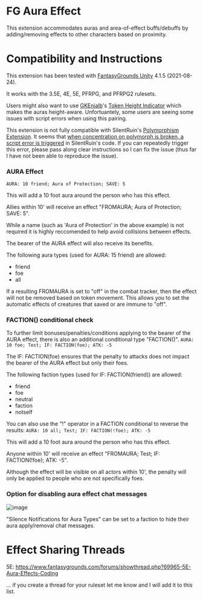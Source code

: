 # FG Aura Effect
This extension accommodates auras and area-of-effect buffs/debuffs by adding/removing effects to other characters based on proximity.

# Compatibility and Instructions
This extension has been tested with [FantasyGrounds Unity](https://www.fantasygrounds.com/home/FantasyGroundsUnity.php) 4.1.5 (2021-08-24).

It works with the 3.5E, 4E, 5E, PFRPG, and PFRPG2 rulesets.

Users might also want to use [GKEnialb](https://www.fantasygrounds.com/forums/member.php?70614-GKEnialb)'s [Token Height Indicator](https://www.fantasygrounds.com/forums/showthread.php?66566-5E-Token-Height-Indicator) which makes the auras height-aware. Unfortuantely, some users are seeing some issues with script errors when using this pairing.

This extension is not fully compatible with SilentRuin's [Polymorphism Extension](https://www.fantasygrounds.com/forums/showthread.php?61009). It seems that [when concentration on polymorph is broken, a script error is triggered](https://www.fantasygrounds.com/forums/showthread.php?57417-5E-Aura-Effects&p=607915&viewfull=1#post607915) in SilentRuin's code. If you can repeatedly trigger this error, please pass along clear instructions so I can fix the issue (thus far I have not been able to reproduce the issue).

### AURA Effect
```AURA: 10 friend; Aura of Protection; SAVE: 5```

This will add a 10 foot aura around the person who has this effect.

Allies within 10' will receive an effect "FROMAURA; Aura of Protection; SAVE: 5".

While a name (such as 'Aura of Protection' in the above example) is not required it is highly reccomended to help avoid collisions between effects.

The bearer of the AURA effect will also receive its benefits.

The following aura types (used for AURA: 15 friend) are allowed:

* friend
* foe
* all

If a resulting FROMAURA is set to "off" in the combat tracker, then the effect will not be removed based on token movement. This allows you to set the automatic effects of creatures that saved or are immune to "off".

### FACTION() conditional check
To further limit bonuses/penalties/conditions applying to the bearer of the AURA effect, there is also an additional conditional type "FACTION()".
```AURA: 10 foe; Test; IF: FACTION(foe); ATK: -5```

The IF: FACTION(foe) ensures that the penalty to attacks does not impact the bearer of the AURA effect but only their foes.

The following faction types (used for IF: FACTION(friend)) are allowed:

* friend
* foe
* neutral
* faction
* notself

You can also use the "!" operator in a FACTION conditional to reverse the results:
```AURA: 10 all; Test; IF: FACTION(!foe); ATK: -5```

This will add a 10 foot aura around the person who has this effect.

Anyone within 10' will receive an effect "FROMAURA; Test; IF: FACTION(!foe); ATK: -5".

Although the effect will be visible on all actors within 10', the penalty will only be applied to people who are not specifically foes.

### Option for disabling aura effect chat messages
![image](https://user-images.githubusercontent.com/1916835/116077909-0245c780-a664-11eb-8cb7-0b0e8ec855c9.png)

"Silence Notifications for Aura Types" can be set to a faction to hide their aura apply/removal chat messages.

# Effect Sharing Threads
5E: https://www.fantasygrounds.com/forums/showthread.php?69965-5E-Aura-Effects-Coding

... if you create a thread for your ruleset let me know and I will add it to this list.
